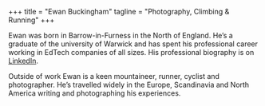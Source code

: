 +++
title = "Ewan Buckingham"
tagline = "Photography, Climbing & Running"
+++

Ewan was born in Barrow-in-Furness in the North of England. He’s a graduate of the university of Warwick and has spent his professional career working in EdTech companies of all sizes. His professional biography is on [LinkedIn](https://www.linkedin.com/in/ewan-buckingham-3177b112/).

Outside of work Ewan is a keen mountaineer, runner, cyclist and photographer. He’s travelled widely in the Europe, Scandinavia and North America writing and photographing his experiences.
